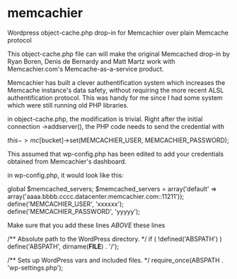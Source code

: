 # memcachier
Wordpress object-cache.php drop-in for Memcachier over plain Memcache protocol

This object-cache.php file can will make the original Memcached drop-in by Ryan Boren, Denis de Bernardy and Matt Martz work with Memcachier.com's Memcache-as-a-service product.

Memcachier has built a clever authentification system which increases the Memcache instance's data safety, without requiring the more recent ALSL authentification protocol. This was handy for me since I had some system which were still running old PHP libraries.

in object-cache.php, the modification is trivial. Right after the initial connection ->addserver(), the PHP code needs to send the credential with 

$this->mc[$bucket]->set(MEMCACHIER_USER, MEMCACHIER_PASSWORD);

This assumed that wp-config.php has been edited to add your credentials obtained from Memcachier's dashboard. 

in wp-config.php, it would look like this:

global $memcached_servers;
$memcached_servers = array('default' => array('aaaa.bbbb.cccc.datacenter.memcachier.com::11211'));
define('MEMCACHIER_USER', 'xxxxxx');
define('MEMCACHIER_PASSWORD', 'yyyyy');

Make sure that you add these lines *ABOVE* these lines

/** Absolute path to the WordPress directory. */
if ( !defined('ABSPATH') )
	define('ABSPATH', dirname(__FILE__) . '/');

/** Sets up WordPress vars and included files. */
require_once(ABSPATH . 'wp-settings.php');

